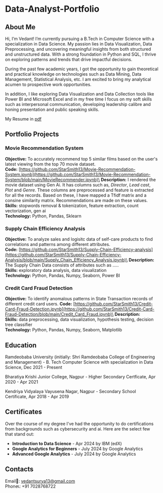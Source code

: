 # Data-Analyst-Portfolio
## About Me
Hi, I’m Vedant! I’m currently pursuing a B.Tech in Computer Science with a specialization in Data Science. My passion lies in Data Visualization, Data Preprocessing, and uncovering meaningful insights from both structured and unstructured data. With a strong foundation in Python and SQL, I thrive on exploring patterns and trends that drive impactful decisions.

During the past few academic years, I got the opportunity to gain theoretical and practical knowledge on technologies such as Data Mining, Data Management, Statistical Analysis, etc. I am excited to bring my analytical acumen to prospective work opportunities.

In addition, I like exploring Data Visualization and Data Collection tools like Power BI and Microsoft Excel and in my free time I focus on my soft skills such as interpersonal communication, developing leadership calibre and honing presentation and public speaking skills.

My Resume in [pdf](https://github.com/StarSmith13/Data-Analyst-Portfolio/blob/main/Vedant%20Suryawanshi.pdf)

## Portfolio Projects
### Movie Recommendation System
**Objective:** To accurately recommend top 5 similar films based on the user's latest viewing from the top 70 movie dataset.\
**Code:** [https://github.com/StarSmith13/Movie-Recommendation-System.ipynb](https://github.com/StarSmith13/Movie-Recommendation-System/blob/main/MovieRecommender.ipynb)\
**Description:** I rendered the movie dataset using Gen Ai. It has columns such as, *Director*, *Lead cast*, *Plot* and *Genre*. These columns are preprocessed and feature is extracted for all the records. Based on these, I have mapped a Tfidf matrix and a consine similarity matrix. Recommendations are made on these values.\
**Skills:** stopwords removal & tokenization, feature extraction, count vectorization, gen ai\
**Technology:** Python, Pandas, Sklearn


### Supply Chain Efficiency Analysis
**Objective:** To analyze sales and logisitc data of self-care products to find correlations and patterns among different attributes.\
**Code:** [https://github.com/StarSmith13/Supply-Chain-Efficiency-analysis](https://github.com/StarSmith13/Supply-Chain-Efficiency-Analysis/blob/main/Supply_Chain_Efficiency_Analysis.ipynb)\
**Description:** The Supply Chain Data consists of attributes such as .....\
**Skills:** exploratory data analysis, data visualization\
**Technology:** Python, Pandas, Numpy, Seaborn, Power BI

### Credit Card Fraud Detection
**Objective:** To identify anomalous patterns in State Transaction records of different credit card users.
**Code:** [https://github.com/StarSmith13/Credit-Card-Fraud-Detection.ipynb](https://github.com/StarSmith13/Credit-Card-Fraud-Detection/blob/main/Credit_Card_Fraud.ipynb)\
**Description:** \
**Skills:** data preprocessing, data visualization, hypothesis testing, decision tree classifier\
**Technology:** Python, Pandas, Numpy, Seaborn, Matplotlib

## Education
Ramdeobaba University (initially: Shri Ramdeobaba College of Engineering and Management) - B. Tech Computer Science with specialization in Data Science, Dec 2021 - Present

Bharatiya Krishi Junior College, Nagpur - Higher Secondary Certficate, Apr 2020 - Apr 2021

Kendriya Vidyalaya Vayusena Nagar, Nagpur - Secondary School Certificate, Apr 2018 - Apr 2019

## Certificates
Over the course of my degree I've had the opportunity to do certifications from backgrounds such as cybersecurity and ai. Here are the select few that stand out:
* **Introduction to Data Science** - Apr 2024 by IBM (edX)
* **Google Analytics for Beginners** - July 2024 by Google Analytics
* **Advanced Google Analytics** - July 2024 by Google Analytics

## Contacts
Email📧: vedantsurya13@gmail.com\
Phone📞: +91 7028768722


 
